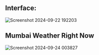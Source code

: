 ## Interface: 
![Screenshot 2024-09-22 192203](https://github.com/user-attachments/assets/d68b7e6c-a042-4fee-b5e3-0414ddb1d954)

## Mumbai Weather Right Now
![Screenshot 2024-09-24 003827](https://github.com/user-attachments/assets/5fa64632-2b37-43aa-8453-a86b03879339)
